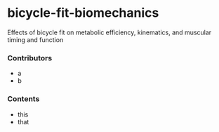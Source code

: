 # bicycle-fit-biomechanics
Effects of bicycle fit on metabolic efficiency, kinematics, and muscular timing and function

### Contributors
- a
- b


### Contents
- this
- that
